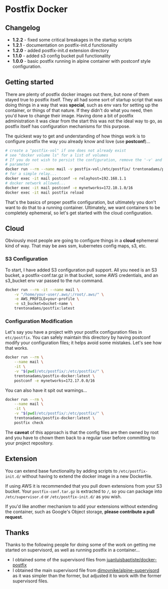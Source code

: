 # Postfix Docker

## Changelog

- **1.2.2** - fixed some critical breakages in the startup scripts
- **1.2.1** - documentation on postfix-init.d functionality
- **1.2.0** - added postfix-init.d extension directory
- **1.1.0** - added s3 config bucket pull functionality
- **1.0.0** - basic postfix running in alpine container with postconf style configuration.

## Getting started

There are plenty of postfix docker images out there, but none of them
stayed true to postfix itself. They all had some sort of
startup script that was doing things in a way that was **special**, such as
env vars for setting up the container, or things of that nature. If they
didn't do what you need, then you'd have to change their image. Having
done a bit of postfix administration it was clear from the start this was
not the ideal way to go, as postfix itself has configuration mechanisms for
this purpose.

The quickest way to get and understanding of how things work is to configure postfix the way you already know and love (use **postconf**)...

```bash
# create a "postfix-vol" if one does not already exist
# see "docker volume ls" for a list of volumes
# If you do not wish to persist the configuration, remove the '-v' and it's
# parameter
docker run --rm --name mail -v postfix-vol:/etc/postfix/ trentonadams/postfix:latest
# for a simple relay...
docker exec -it mail postconf -e relayhost=192.168.1.1
# docker network allowed...
docker exec -it mail postconf -e mynetworks=172.10.1.0/16
docker exec -it mail postfix reload
```

That's the basics of proper postfix configuration, but ultimately you don't want to do that to a running container. Ultimately, we want containers to be completely ephemeral, so let's get started with the cloud configuration.

## Cloud

Obviously most people are going to configure things in a **cloud**
ephemeral kind of way. That may be aws ssm, kubernetes config maps, s3, etc.

### S3 Configuration

To start, I have added S3 configuration pull support. All you need is an S3 bucket, a postfix-conf.tar.gz in that bucket, some AWS credentials, and an s3_bucket env var passed to the run command.

```bash
docker run --rm -it --name mail \
    -v "/home/your-user/.aws/:/root/.aws/" \
    -e AWS_PROFILE=your-profile \
    -e s3_bucket=bucket-name \
    trentonadams/postfix:latest
```

### Configuration Modification

Let's say you have a project with your postfix configuration files in `etc/postfix`. You can safely maintain this directory by having postconf modify your configuration files; it helps avoid some mistakes. Let's see how that works.

```bash
docker run --rm \
    --name mail \
    -it \
    -v "$(pwd)/etc/postfix/:/etc/postfix/" \
    trentonadams/postfix-docker:latest \
    postconf -e mynetworks=172.17.0.0/16
```

You can also have it spit out warnings...

```bash
docker run --rm \
    --name mail \
    -it \
    -v "$(pwd)/etc/postfix/:/etc/postfix/" \
    trentonadams/postfix-docker:latest \
    postfix check
```

The **caveat** of this approach is that the config files are then owned by root and you have to chown them back to a regular user before committing to your project repository.

## Extension

You can extend base functionality by adding scripts to `/etc/postfix-init.d/` without having to extend the docker image in a new Dockerfile.

If using AWS it is recommended that you pull down extensions from your S3 bucket. Your `postfix-conf.tar.gz` is extracted to `/`, so you can package into `/etc/supervisor.d` or `/etc/postfix-init.d/` as you wish.

If you'd like another mechanism to add your extensions without extending the container, such as Google's Object storage, **please contribute a pull request**.

## Thanks

Thanks to the following people for doing some of the work on getting me
started on supervisord, as well as running postfix in a container...

- I obtained some of the supervisord files from
  [juanluisbaptiste/docker-postfix](https://github.com/juanluisbaptiste/docker-postfix)
- I obtained the main supervisord file from
  [dimovnike/alpine-supervisord](https://github.com/dimovnike/alpine-supervisord/blob/master/supervisord.conf) as it was simpler than the former, but adjusted it to work with the former supervisord files.
